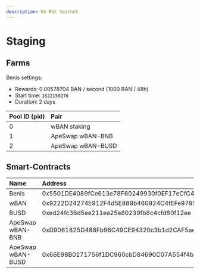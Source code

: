```yaml
---
description: On BSC testnet
---
```


# Staging

## Farms

Benis settings:

* Rewards: 0.00578704 BAN / second \(1000 BAN / 48h\)
* Start time: `1622150276`
* Duration: 2 days

| Pool ID \(pid\) | Pair |
| :--- | :--- |
| 0 | wBAN staking |
| 1 | ApeSwap wBAN-BNB |
| 2 | ApeSwap wBAN-BUSD |

## Smart-Contracts

| Name | Address |
| :--- | :--- |
| Benis | 0x5501DE4089fCe613e78F60249930f0EF17eCfC4f |
| wBAN | 0x9222D24274E912F4d5E889b460924C4fEFe97954 |
| BUSD | 0xed24fc36d5ee211ea25a80239fb8c4cfd80f12ee |
| ApeSwap wBAN-BNB | 0xD9061825D488Fb96C49CE94320c3b1d2CAF5aeA6 |
| ApeSwap wBAN-BUSD | 0x66E98B0271756f1DC960cbD84690C07A554f4bcc |

